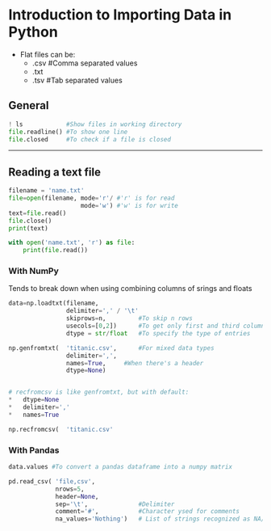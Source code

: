 # Introduction to Importing Data in Python

* Flat files can be:
	* .csv	#Comma separated values
	* .txt
	* .tsv	#Tab separated values

## General
```py
! ls			#Show files in working directory
file.readline()	#To show one line
file.closed		#To check if a file is closed
```
---
## Reading a text file
```py
filename = 'name.txt'
file=open(filename, mode='r'/ #'r' is for read
					mode='w') #'w' is for write
text=file.read()
file.close()
print(text)

with open('name.txt', 'r') as file:
	print(file.read())
```

### With NumPy

Tends to break down when using combining columns of srings and floats

```py
data=np.loadtxt(filename, 
				delimiter=',' / '\t'
				skiprows=n,			#To skip n rows
				usecols=[0,2])		#To get only first and third columns
				dtype = str/float	#To specify the type of entries

np.genfromtxt(	'titanic.csv', 		#For mixed data types
				delimiter=',', 
				names=True,		#When there's a header 
				dtype=None)


# recfromcsv is like genfromtxt, but with default: 
*	dtype=None
*	delimiter=','
*	names=True

np.recfromcsv(	'titanic.csv'		
```

### With Pandas
```py
data.values	#To convert a pandas dataframe into a numpy matrix

pd.read_csv( 'file,csv', 
			 nrows=5, 
			 header=None,
			 sep='\t',				#Delimiter
			 comment='#',			#Character ysed for comments
			 na_values='Nothing')	# List of strings recognized as NA/NaN
```

```py

```

```py

```

```py

```

```py

```

```py

```

```py

```

```py

```

```py

```

```py

```

```py

```



















